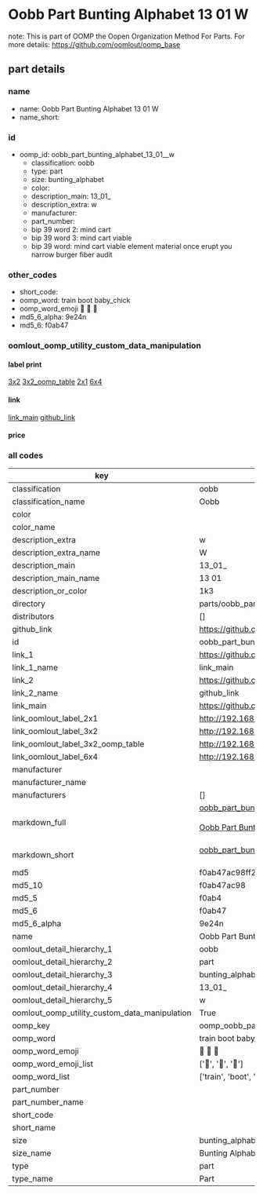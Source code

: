 # Oobb Part Bunting Alphabet 13 01  W  

note: This is part of OOMP the Oopen Organization Method For Parts. For more details: https://github.com/oomlout/oomp_base

##  part details





### name
* name: Oobb Part Bunting Alphabet 13 01  W
* name_short: 
### id
* oomp_id: oobb_part_bunting_alphabet_13_01__w
  * classification: oobb
  * type: part
  * size: bunting_alphabet
  * color: 
  * description_main: 13_01_
  * description_extra: w
  * manufacturer: 
  * part_number: 
  * bip 39 word 2: mind cart
  * bip 39 word 3: mind cart viable
  * bip 39 word: mind cart viable element material once erupt you narrow burger fiber audit

### other_codes
* short_code: 
* oomp_word: train boot baby_chick
* oomp_word_emoji :train: :boot: :baby_chick:
* md5_6_alpha: 9e24n
* md5_6: f0ab47






### oomlout_oomp_utility_custom_data_manipulation
#### label print
[3x2](http://192.168.1.245:1112/?label=oomp%209e24n)
[3x2_oomp_table](http://192.168.1.107:1112/?label=oomp%209e24n)
[2x1](http://192.168.1.242:1112/?label=oomp%209e24n)
[6x4](http://192.168.1.55:1112/?label=oomp%209e24n)    

#### link

[link_main](https://github.com/oomlout/oomlout_oomp_current_version_messy/tree/main/parts/oobb_part_bunting_alphabet_13_01__w) [github_link](https://github.com/oomlout/oomlout_oomp_part_src/tree/main/parts/oobb_part_bunting_alphabet_13_01__w)                             

#### price







### all codes 
| key | value |  
| --- | --- |  
| classification | oobb |  
| classification_name | Oobb |  
| color |  |  
| color_name |  |  
| description_extra | w |  
| description_extra_name | W |  
| description_main | 13_01_ |  
| description_main_name | 13 01  |  
| description_or_color | 1k3 |  
| directory | parts/oobb_part_bunting_alphabet_13_01__w |  
| distributors | [] |  
| github_link | https://github.com/oomlout/oomlout_oomp_part_src/tree/main/parts/oobb_part_bunting_alphabet_13_01__w |  
| id | oobb_part_bunting_alphabet_13_01__w |  
| link_1 | https://github.com/oomlout/oomlout_oomp_current_version_messy/tree/main/parts/oobb_part_bunting_alphabet_13_01__w |  
| link_1_name | link_main |  
| link_2 | https://github.com/oomlout/oomlout_oomp_part_src/tree/main/parts/oobb_part_bunting_alphabet_13_01__w |  
| link_2_name | github_link |  
| link_main | https://github.com/oomlout/oomlout_oomp_current_version_messy/tree/main/parts/oobb_part_bunting_alphabet_13_01__w |  
| link_oomlout_label_2x1 | http://192.168.1.242:1112/?label=oomp%209e24n |  
| link_oomlout_label_3x2 | http://192.168.1.245:1112/?label=oomp%209e24n |  
| link_oomlout_label_3x2_oomp_table | http://192.168.1.107:1112/?label=oomp%209e24n |  
| link_oomlout_label_6x4 | http://192.168.1.55:1112/?label=oomp%209e24n |  
| manufacturer |  |  
| manufacturer_name |  |  
| manufacturers | [] |  
| markdown_full | [oobb_part_bunting_alphabet_13_01__w](https://github.com/oomlout/oomlout_oomp_current_version_messy/tree/main/parts/oobb_part_bunting_alphabet_13_01__w)<br>[](https://github.com/oomlout/oomlout_oomp_current_version_messy/tree/main/parts/oobb_part_bunting_alphabet_13_01__w)<br>[Oobb Part Bunting Alphabet 13 01  W](https://github.com/oomlout/oomlout_oomp_current_version_messy/tree/main/parts/oobb_part_bunting_alphabet_13_01__w)<br><br> |  
| markdown_short | [oobb_part_bunting_alphabet_13_01__w](https://github.com/oomlout/oomlout_oomp_current_version_messy/tree/main/parts/oobb_part_bunting_alphabet_13_01__w)<br><br> |  
| md5 | f0ab47ac98ff299e6a44747be688c467 |  
| md5_10 | f0ab47ac98 |  
| md5_5 | f0ab4 |  
| md5_6 | f0ab47 |  
| md5_6_alpha | 9e24n |  
| name | Oobb Part Bunting Alphabet 13 01  W |  
| oomlout_detail_hierarchy_1 | oobb |  
| oomlout_detail_hierarchy_2 | part |  
| oomlout_detail_hierarchy_3 | bunting_alphabet |  
| oomlout_detail_hierarchy_4 | 13_01_ |  
| oomlout_detail_hierarchy_5 | w |  
| oomlout_oomp_utility_custom_data_manipulation | True |  
| oomp_key | oomp_oobb_part_bunting_alphabet_13_01__w |  
| oomp_word | train boot baby_chick |  
| oomp_word_emoji | :train: :boot: :baby_chick: |  
| oomp_word_emoji_list | [':train:', ':boot:', ':baby_chick:'] |  
| oomp_word_list | ['train', 'boot', 'baby_chick'] |  
| part_number |  |  
| part_number_name |  |  
| short_code |  |  
| short_name |  |  
| size | bunting_alphabet |  
| size_name | Bunting Alphabet |  
| type | part |  
| type_name | Part |  
